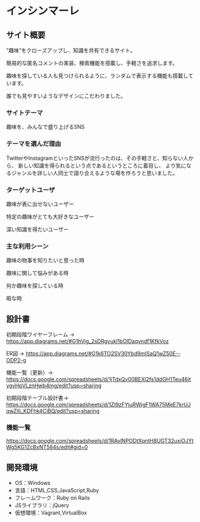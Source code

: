 # インシンマーレ

## サイト概要
”趣味”をクローズアップし、知識を共有できるサイト。

簡易的な匿名コメントの実装、検索機能を搭載し、手軽さを追求します。

趣味を探している人も見つけられるように、ランダムで表示する機能も搭載しています。

誰でも見やすいようなデザインにこだわりました。
### サイトテーマ
趣味を、みんなで盛り上げるSNS

### テーマを選んだ理由
TwitterやInstagramといったSNSが流行ったのは、その手軽さと、知らない人から、
新しい知識を得られるという点であるというところに着目し、
より気になるジャンルを詳しい人同士で語り合えるような場を作ろうと思いました。
### ターゲットユーザ
趣味が表に出せないユーザー

特定の趣味がとても大好きなユーザー

深い知識を得たいユーザー

### 主な利用シーン
趣味の物事を知りたいと思った時

趣味に関して悩みがある時

何か趣味を探している時

暇な時

## 設計書
初期段階ワイヤーフレーム →　https://app.diagrams.net/#G1hVig_2sDRgvukl1bOlDaqyndf1KfkVoz

ER図 → https://app.diagrams.net/#G1k6TO2SV30Ybd9mISaQ1wZ50E--ODP2-g

機能一覧（更新）→ https://docs.google.com/spreadsheets/d/1jTdxQv00BEXI2fs1ddGH1Teu46itygvHpVLznHwb4mg/edit?usp=sharing

初期段階テーブル設計書→ https://docs.google.com/spreadsheets/d/1ZI9zFYjuRWigF1WA75MeE7krUJqwZlIi_KDFhk4CiBQ/edit?usp=sharing

### 機能一覧
https://docs.google.com/spreadsheets/d/1RAvlNPODtXqntH8UGT32uxjOJYtWg5KG1ZcBxNT584s/edit#gid=0

## 開発環境
- OS：Windows
- 言語：HTML,CSS,JavaScript,Ruby
- フレームワーク：Ruby on Rails
- JSライブラリ：jQuery
- 仮想環境：Vagrant,VirtualBox
